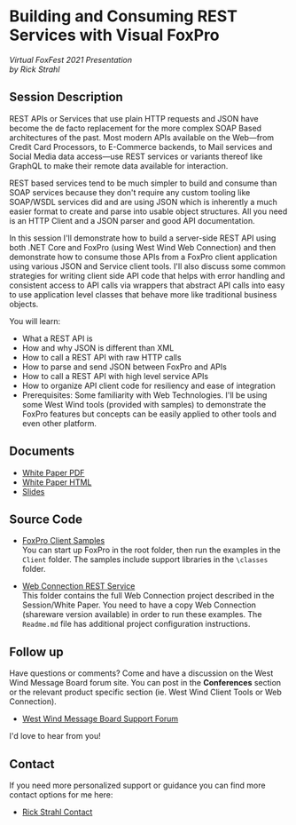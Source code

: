 # Building and Consuming REST Services with Visual FoxPro

*Virtual FoxFest 2021 Presentation*  
*by Rick Strahl*

## Session Description

REST APIs or Services that use plain HTTP requests and JSON have become the de facto replacement for the more complex SOAP Based architectures of the past. Most modern APIs available on the Web—from Credit Card Processors, to E-Commerce backends, to Mail services and Social Media data access—use REST services or variants thereof like GraphQL to make their remote data available for interaction.

REST based services tend to be much simpler to build and consume than SOAP services because they don't require any custom tooling like SOAP/WSDL services did and are using JSON which is inherently a much easier format to create and parse into usable object structures. All you need is an HTTP Client and a JSON parser and good API documentation.

In this session I'll demonstrate how to build a server-side REST API using both .NET Core and FoxPro (using West Wind Web Connection) and then demonstrate how to consume those APIs from a FoxPro client application using various JSON and Service client tools. I'll also discuss some common strategies for writing client side API code that helps with error handling and consistent access to API calls via wrappers that abstract API calls into easy to use application level classes that behave more like traditional business objects.

You will learn:

* What a REST API is
* How and why JSON is different than XML
* How to call a REST API with raw HTTP calls
* How to parse and send JSON between FoxPro and APIs
* How to call a REST API with high level service APIs
* How to organize API client code for resiliency and ease of integration
* Prerequisites: Some familiarity with Web Technologies. I'll be using some West Wind tools (provided with samples) to demonstrate the FoxPro features but concepts can be easily applied to other tools and even other platform.


## Documents

* [White Paper PDF](https://github.com/RickStrahl/VirtualFoxFest2021-FoxProRest/blob/main/Documents/Strahl_FoxProAndREST.pdf)
* [White Paper HTML](https://www.west-wind.com/wconnect/weblog/ShowEntry.blog?id=9169) 
* [Slides](https://github.com/RickStrahl/VirtualFoxFest2021-FoxProRest/raw/main/Documents/Strahl_FoxProREST.pptx)

## Source Code

* [FoxPro Client Samples](https://github.com/RickStrahl/VirtualFoxFest2021-FoxProRest/tree/main/FoxPro)  
You can start up FoxPro in the root folder, then run the examples in the `Client` folder. The samples include support libraries in the `\classes` folder.

* [Web Connection REST Service](https://github.com/RickStrahl/VirtualFoxFest2021-FoxProRest/tree/main/FoxPro/WebConnectionServer)  
This folder contains the full Web Connection project described in the Session/White Paper. You need to have a copy Web Connection (shareware version available) in order to run these examples. The `Readme.md` file has additional project configuration instructions.

## Follow up
Have questions or comments? Come and have a discussion on the West Wind Message Board forum site. You can post in the **Conferences** section or the relevant product specific section (ie. West Wind Client Tools or Web Connection).

* [West Wind Message Board Support Forum](https://support.west-wind.com)

I'd love to hear from you!

## Contact 
If you need more personalized support or guidance you can find more contact options for me here:

* [Rick Strahl Contact](https://west-wind.com/contact)
